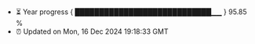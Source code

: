 - ⏳ Year progress { ████████████████████████████▁▁ } 95.85 %
- ⏰ Updated on Mon, 16 Dec 2024 19:18:33 GMT

